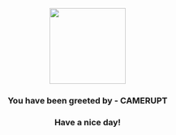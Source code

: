 <p align="center">
            <img src="https://raw.githubusercontent.com/PokeAPI/sprites/master/sprites/pokemon/323.png" width="150" height="150">
          </p>
          <h3 align="center">You have been greeted by - <b>CAMERUPT</b></h3>
          <h3 align="center">Have a nice day!</h3>
